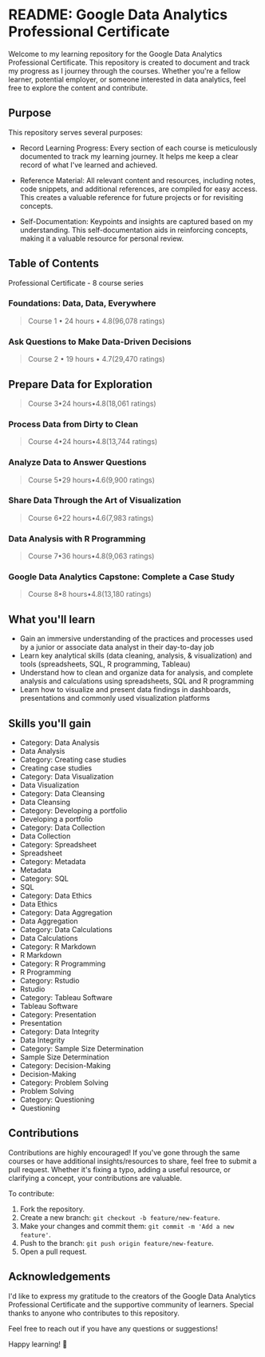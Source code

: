# README: Google Data Analytics Professional Certificate

Welcome to my learning repository for the Google Data Analytics Professional Certificate. This repository is created to document and track my progress as I journey through the courses. Whether you're a fellow learner, potential employer, or someone interested in data analytics, feel free to explore the content and contribute.

## Purpose

This repository serves several purposes:

- Record Learning Progress: Every section of each course is meticulously documented to track my learning journey. It helps me keep a clear record of what I've learned and achieved.

- Reference Material: All relevant content and resources, including notes, code snippets, and additional references, are compiled for easy access. This creates a valuable reference for future projects or for revisiting concepts.

- Self-Documentation: Keypoints and insights are captured based on my understanding. This self-documentation aids in reinforcing concepts, making it a valuable resource for personal review.

## Table of Contents

Professional Certificate - 8 course series

### Foundations: Data, Data, Everywhere

> Course 1 • 24 hours • 4.8(96,078 ratings)

### Ask Questions to Make Data-Driven Decisions

> Course 2 • 19 hours • 4.7(29,470 ratings)

## Prepare Data for Exploration

> Course 3•24 hours•4.8(18,061 ratings)

### Process Data from Dirty to Clean

>Course 4•24 hours•4.8(13,744 ratings)

### Analyze Data to Answer Questions

> Course 5•29 hours•4.6(9,900 ratings)

### Share Data Through the Art of Visualization

> Course 6•22 hours•4.6(7,983 ratings)

### Data Analysis with R Programming

> Course 7•36 hours•4.8(9,063 ratings)

### Google Data Analytics Capstone: Complete a Case Study

> Course 8•8 hours•4.8(13,180 ratings)

## What you'll learn

- Gain an immersive understanding of the practices and processes used by a junior or associate data analyst in their day-to-day job
- Learn key analytical skills (data cleaning, analysis, & visualization) and tools (spreadsheets, SQL, R programming, Tableau)
- Understand how to clean and organize data for analysis, and complete analysis and calculations using spreadsheets, SQL and R programming
- Learn how to visualize and present data findings in dashboards, presentations and commonly used visualization platforms

## Skills you'll gain

- Category: Data Analysis
- Data Analysis
- Category: Creating case studies
- Creating case studies
- Category: Data Visualization
- Data Visualization
- Category: Data Cleansing
- Data Cleansing
- Category: Developing a portfolio
- Developing a portfolio
- Category: Data Collection
- Data Collection
- Category: Spreadsheet
- Spreadsheet
- Category: Metadata
- Metadata
- Category: SQL
- SQL
- Category: Data Ethics
- Data Ethics
- Category: Data Aggregation
- Data Aggregation
- Category: Data Calculations
- Data Calculations
- Category: R Markdown
- R Markdown
- Category: R Programming
- R Programming
- Category: Rstudio
- Rstudio
- Category: Tableau Software
- Tableau Software
- Category: Presentation
- Presentation
- Category: Data Integrity
- Data Integrity
- Category: Sample Size Determination
- Sample Size Determination
- Category: Decision-Making
- Decision-Making
- Category: Problem Solving
- Problem Solving
- Category: Questioning
- Questioning

## Contributions

Contributions are highly encouraged! If you've gone through the same courses or have additional insights/resources to share, feel free to submit a pull request. Whether it's fixing a typo, adding a useful resource, or clarifying a concept, your contributions are valuable.

To contribute:

1. Fork the repository.
2. Create a new branch: `git checkout -b feature/new-feature`.
3. Make your changes and commit them: `git commit -m 'Add a new feature'`.
4. Push to the branch: `git push origin feature/new-feature`.
5. Open a pull request.

## Acknowledgements

I'd like to express my gratitude to the creators of the Google Data Analytics Professional Certificate and the supportive community of learners. Special thanks to anyone who contributes to this repository.

Feel free to reach out if you have any questions or suggestions!

Happy learning! 🚀
